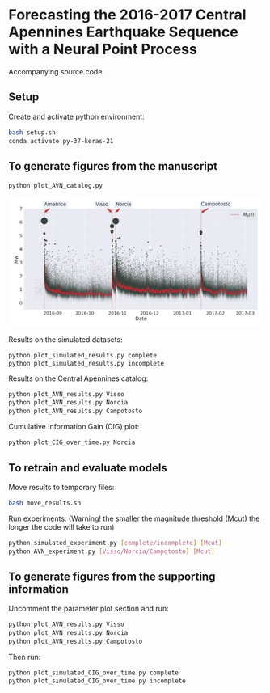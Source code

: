 # Forecasting the 2016-2017 Central Apennines Earthquake Sequence with a Neural Point Process

Accompanying source code.

## Setup

Create and activate python environment:

```bash
bash setup.sh
conda activate py-37-keras-21
```

## To generate figures from the manuscript
```bash
python plot_AVN_catalog.py
```
![Alt text](Dataset_with_completeness.png?raw=true "Overview")

Results on the simulated datasets:
```text
python plot_simulated_results.py complete
python plot_simulated_results.py incomplete
```
Results on the Central Apennines catalog:
```bash
python plot_AVN_results.py Visso
python plot_AVN_results.py Norcia
python plot_AVN_results.py Campotosto
```
Cumulative Information Gain (CIG) plot:
```bash
python plot_CIG_over_time.py Norcia
```
## To retrain and evaluate models

Move results to temporary files:
```bash
bash move_results.sh
```
Run experiments: (Warning! the smaller the magnitude threshold (Mcut) the longer the code will take to run)
```bash
python simulated_experiment.py [complete/incomplete] [Mcut]
python AVN_experiment.py [Visso/Norcia/Campotosto] [Mcut]
```

## To generate figures from the supporting information

Uncomment the parameter plot section and run:

```bash
python plot_AVN_results.py Visso
python plot_AVN_results.py Norcia
python plot_AVN_results.py Campotosto
```
Then run:
```text
python plot_simulated_CIG_over_time.py complete
python plot_simulated_CIG_over_time.py incomplete
```

